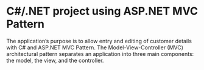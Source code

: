 # C#/.NET project using ASP.NET MVC Pattern
The application’s purpose is to allow entry and editing of customer details with C# and ASP.NET MVC Pattern. The Model-View-Controller (MVC) architectural pattern separates an application into three main components: the model, the view, and the controller.

<br />
<br />


